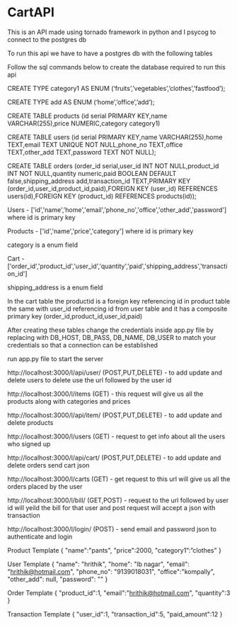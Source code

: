 # CartAPI
This is an API made using tornado framework in python and I psycog to connect to the postgres db

To run this api we have to have a postgres db with the following tables 

Follow the sql commands below to create the database required to run this api 

CREATE TYPE category1 AS ENUM (‘fruits’,’vegetables’,’clothes’,’fastfood’);

CREATE TYPE add AS ENUM (‘home’,’office’,’add’);

CREATE TABLE products (id serial PRIMARY KEY,name VARCHAR(255),price NUMERIC,category category1)

CREATE TABLE users (id serial PRIMARY KEY,name VARCHAR(255),home TEXT,email TEXT UNIQUE NOT NULL,phone_no TEXT,office TEXT,other_add TEXT,password TEXT NOT NULL);

CREATE TABLE orders (order_id serial,user_id INT NOT NULL,product_id INT NOT NULL,quantity numeric,paid BOOLEAN DEFAULT false,shipping_address add,transaction_id TEXT,PRIMARY KEY (order_id,user_id,product_id,paid),FOREIGN KEY (user_id) REFERENCES users(id),FOREIGN KEY (product_id) REFERENCES products(id));

Users - ['id','name','home','email','phone_no','office','other_add','password'] where id is primary key

Products - ['id','name','price','category'] where id is primary key

category is a enum field

Cart - ['order_id','product_id','user_id','quantity','paid','shipping_address','transaction_id'] 

shipping_address is a enum field

In the cart table the productid is a foreign key referencing id in product table the same with user_id referencing id from user table 
and it has a composite primary key (order_id,product_id,user_id,paid)

After creating these tables change the credentials inside app.py file by replacing with DB_HOST, DB_PASS, DB_NAME, DB_USER to match your credentials 
so that a connection can be established

run app.py file to start the server

http://localhost:3000/l/api/user/ (POST,PUT,DELETE) - to add update and delete users to delete use the url followed by the user id

http://localhost:3000/l/items (GET) - this request will give us all the products along with categories and prices 

http://localhost:3000/l/api/item/ (POST,PUT,DELETE) -  to add update and delete products 

http://localhost:3000/l/users (GET) - request to get info about all the users who signed up

http://localhost:3000/l/api/cart/ (POST,PUT,DELETE) - to add update and delete orders send cart json

http://localhost:3000/l/carts (GET) - get request to this url will give us all the orders placed by the user

http://localhost:3000/l/bill/ (GET,POST) - request to the url followed by user id will yeild the bill for that user and post request will accept a json with transaction

http://localhost:3000/l/login/ (POST) - send email and password json to authenticate and login

Product Template
{
    "name":"pants",
    "price":2000,
    "category1”:”clothes"
}

User Template
{
            "name": "hrithik",
            "home": "lb nagar",
            "email": "hrithik@hotmail.com",
            "phone_no": "9139018031",
            "office":"kompally",
            "other_add": null,
            "password": ""
}


Order Template
{
    "product_id":1,
    "email":"hrithik@hotmail.com",
    "quantity":3
}


Transaction Template
{
    "user_id":1,
    "transaction_id":5,
    "paid_amount":12
}
